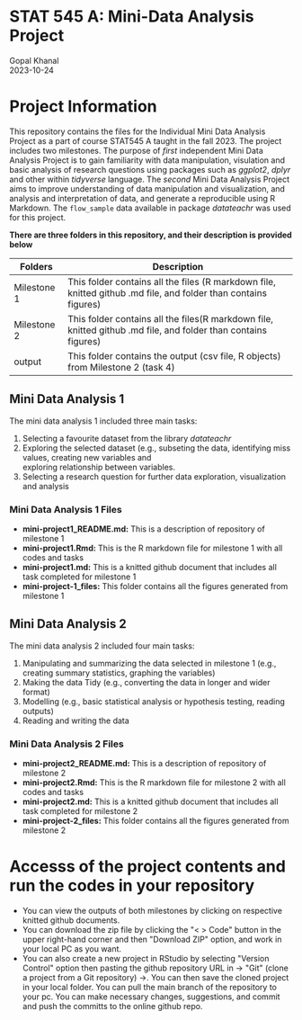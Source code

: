 # STAT 545 A: Mini-Data Analysis Project 
Gopal Khanal \
2023-10-24 

# Project Information
This repository contains the files for the Individual Mini Data Analysis Project as a part of course STAT545 A taught in the fall 2023. The project includes two milestones. The purpose of *first* independent Mini Data Analysis Project is to gain familiarity with data manipulation, visulation and basic analysis of research questions using packages such as *ggplot2*, *dplyr* and other within *tidyverse* language. The *second* Mini Data Analysis Project aims to improve understanding of data manipulation and visualization, and analysis and interpretation of data, and generate a reproducible using R Markdown. The `flow_sample` data available in package *datateachr* was used for this project.

**There are three folders in this repository, and their description is provided below** 

Folders | Description
--------|-------
Milestone 1 | This folder contains all the files (R markdown file, knitted github .md file, and folder than contains figures) 
Milestone 2 |  This folder contains all the files(R markdown file, knitted github .md file, and folder than contains figures) 
output | This folder contains the output (csv file, R objects) from Milestone 2 (task 4)

## **Mini Data Analysis 1**

The mini data analysis 1 included three main tasks:
1.  Selecting a favourite dataset from the library *datateachr*
2.  Exploring the selected dataset (e.g., subseting the data, identifying miss values, creating new variables and       
    exploring relationship between variables.
3.  Selecting a research question for further data exploration, visualization and analysis

### **Mini Data Analysis 1 Files**

-   **mini-project1_README.md:** This is a description of repository of milestone 1
-   **mini-project1.Rmd:** This is the R markdown file for milestone 1 with all codes and tasks
-   **mini-project1.md:** This is a knitted github document that includes all task completed for milestone 1 
-   **mini-project-1_files:** This folder contains all the figures generated from milestone 1

  
  ## **Mini Data Analysis 2**
The mini data analysis 2 included four main tasks:
1. Manipulating and summarizing the data selected in milestone 1 (e.g., creating summary statistics, graphing the 
   variables)
2. Making the data Tidy (e.g., converting the data in longer and wider format) 
3. Modelling (e.g., basic statistical analysis or hypothesis testing, reading outputs)
4. Reading and writing the data

### **Mini Data Analysis 2 Files**

-   **mini-project2_README.md:** This is a description of repository of milestone 2
-   **mini-project2.Rmd:** This is the R markdown file for milestone 2 with all codes and tasks
-   **mini-project2.md:** This is a knitted github document that includes all task completed for milestone 2 
-   **mini-project-2_files:** This folder contains all the figures generated from milestone 2
  

# Accesss of the project contents and run the codes in your repository
-   You can view the outputs of both milestones by clicking on respective knitted github documents. 
-   You can download the zip file by clicking the "\< \> Code" button in the upper right-hand corner and then "Download ZIP" option, and work in your local PC as you want.
-   You can also create a new project in RStudio by selecting "Version Control" option then pasting the github repository URL in -\> "Git" (clone a project from a Git repository) -\>. You can then save the cloned project in your local folder.  You can pull the main branch of the repository to your pc. You can make necessary changes, suggestions, and commit and push the committs to the online github repo.
  
